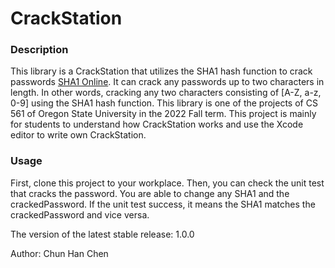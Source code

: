 # CrackStation
### **Description**

This library is a CrackStation that utilizes the SHA1 hash function to crack passwords [SHA1 Online](https://emn178.github.io/online-tools/sha1.html). It can crack any passwords up to two characters in length. In other words, cracking any two characters consisting of [A-Z, a-z, 0-9] using the SHA1 hash function. This library is one of the projects of CS 561 of Oregon State University in the 2022 Fall term. This project is mainly for students to understand how CrackStation works and use the Xcode editor to write  own CrackStation.

### **Usage**

First, clone this project to your workplace. Then, you can check the unit test that cracks the password. You are able to change any SHA1 and the crackedPassword. If the unit test success, it means the SHA1 matches the crackedPassword and vice versa.


The version of the latest stable release: 1.0.0

Author: Chun Han Chen
